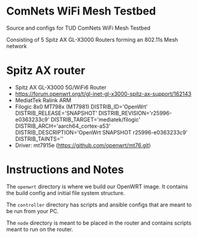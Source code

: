 # ComNets WiFi Mesh Testbed
Source and configs for TUD ComNets WiFi Mesh Testbed 

Consisting of 5 Spitz AX GL-X3000 Routers forming an 802.11s Mesh network

# Spitz AX router
- Spitz AX GL-X3000 5G/WiFi6 Router
- https://forum.openwrt.org/t/gl-inet-gl-x3000-spitz-ax-support/162143
- MediatTek Ralink ARM
- Filogic 8x0 MT798x (MT7981)
    DISTRIB_ID='OpenWrt'
    DISTRIB_RELEASE='SNAPSHOT'
    DISTRIB_REVISION='r25996-e0363233c9'
    DISTRIB_TARGET='mediatek/filogic'
    DISTRIB_ARCH='aarch64_cortex-a53'
    DISTRIB_DESCRIPTION='OpenWrt SNAPSHOT r25996-e0363233c9'
    DISTRIB_TAINTS=''
- Driver: mt7915e (https://github.com/openwrt/mt76.git)

# Instructions and Notes 

The `openwrt` directory is where we build our OpenWRT image. It contains the build config and initial file system structure.

The `controller` directory has scripts and ansible configs that are meant to be run from your PC.

The `node` directory is meant to be placed in the router and contains scripts meant to run on the router. 




